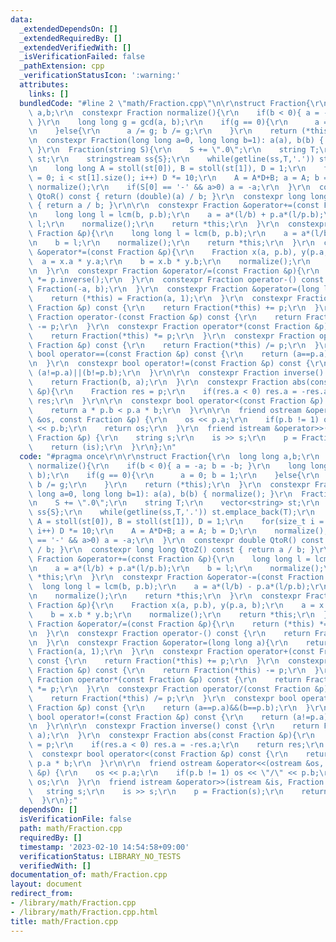 ```yaml
---
data:
  _extendedDependsOn: []
  _extendedRequiredBy: []
  _extendedVerifiedWith: []
  _isVerificationFailed: false
  _pathExtension: cpp
  _verificationStatusIcon: ':warning:'
  attributes:
    links: []
  bundledCode: "#line 2 \"math/Fraction.cpp\"\n\r\nstruct Fraction{\r\n  long long\
    \ a,b;\r\n  constexpr Fraction normalize(){\r\n    if(b < 0){ a = -a; b = -b;\
    \ }\r\n    long long g = gcd(a, b);\r\n    if(g == 0){\r\n      a = 0; b = 1;\r\
    \n    }else{\r\n      a /= g; b /= g;\r\n    }\r\n    return (*this);\r\n  }\r\
    \n  constexpr Fraction(long long a=0, long long b=1): a(a), b(b) { normalize();\
    \ }\r\n  Fraction(string S){\r\n    S += \".0\";\r\n    string T;\r\n    vector<string>\
    \ st;\r\n    stringstream ss{S};\r\n    while(getline(ss,T,'.')) st.emplace_back(T);\r\
    \n    long long A = stoll(st[0]), B = stoll(st[1]), D = 1;\r\n    for(size_t i\
    \ = 0; i < st[1].size(); i++) D *= 10;\r\n    A = A*D+B; a = A; b = D;\r\n   \
    \ normalize();\r\n    if(S[0] == '-' && a>0) a = -a;\r\n  }\r\n  constexpr double\
    \ QtoR() const { return (double)(a) / b; }\r\n  constexpr long long QtoZ() const\
    \ { return a / b; }\r\n\r\n  constexpr Fraction &operator+=(const Fraction &p){\r\
    \n    long long l = lcm(b, p.b);\r\n    a = a*(l/b) + p.a*(l/p.b);\r\n    b =\
    \ l;\r\n    normalize();\r\n    return *this;\r\n  }\r\n  constexpr Fraction &operator-=(const\
    \ Fraction &p){\r\n    long long l = lcm(b, p.b);\r\n    a = a*(l/b) - p.a*(l/p.b);\r\
    \n    b = l;\r\n    normalize();\r\n    return *this;\r\n  }\r\n  constexpr Fraction\
    \ &operator*=(const Fraction &p){\r\n    Fraction x(a, p.b), y(p.a, b);\r\n  \
    \  a = x.a * y.a;\r\n    b = x.b * y.b;\r\n    normalize();\r\n    return *this;\r\
    \n  }\r\n  constexpr Fraction &operator/=(const Fraction &p){\r\n    return (*this)\
    \ *= p.inverse();\r\n  }\r\n  constexpr Fraction operator-() const {\r\n    return\
    \ Fraction(-a, b);\r\n  }\r\n  constexpr Fraction &operator=(long long a){\r\n\
    \    return (*this) = Fraction(a, 1);\r\n  }\r\n  constexpr Fraction operator+(const\
    \ Fraction &p) const {\r\n    return Fraction(*this) += p;\r\n  }\r\n  constexpr\
    \ Fraction operator-(const Fraction &p) const {\r\n    return Fraction(*this)\
    \ -= p;\r\n  }\r\n  constexpr Fraction operator*(const Fraction &p) const {\r\n\
    \    return Fraction(*this) *= p;\r\n  }\r\n  constexpr Fraction operator/(const\
    \ Fraction &p) const {\r\n    return Fraction(*this) /= p;\r\n  }\r\n  constexpr\
    \ bool operator==(const Fraction &p) const {\r\n    return (a==p.a)&&(b==p.b);\r\
    \n  }\r\n  constexpr bool operator!=(const Fraction &p) const {\r\n    return\
    \ (a!=p.a)||(b!=p.b);\r\n  }\r\n\r\n  constexpr Fraction inverse() const {\r\n\
    \    return Fraction(b, a);\r\n  }\r\n  constexpr Fraction abs(const Fraction\
    \ &p){\r\n    Fraction res = p;\r\n    if(res.a < 0) res.a = -res.a;\r\n    return\
    \ res;\r\n  }\r\n\r\n  constexpr bool operator<(const Fraction &p) const {\r\n\
    \    return a * p.b < p.a * b;\r\n  }\r\n\r\n  friend ostream &operator<<(ostream\
    \ &os, const Fraction &p) {\r\n    os << p.a;\r\n    if(p.b != 1) os << \"/\"\
    \ << p.b;\r\n    return os;\r\n  }\r\n  friend istream &operator>>(istream &is,\
    \ Fraction &p) {\r\n    string s;\r\n    is >> s;\r\n    p = Fraction(s);\r\n\
    \    return (is);\r\n  }\r\n};\n"
  code: "#pragma once\r\n\r\nstruct Fraction{\r\n  long long a,b;\r\n  constexpr Fraction\
    \ normalize(){\r\n    if(b < 0){ a = -a; b = -b; }\r\n    long long g = gcd(a,\
    \ b);\r\n    if(g == 0){\r\n      a = 0; b = 1;\r\n    }else{\r\n      a /= g;\
    \ b /= g;\r\n    }\r\n    return (*this);\r\n  }\r\n  constexpr Fraction(long\
    \ long a=0, long long b=1): a(a), b(b) { normalize(); }\r\n  Fraction(string S){\r\
    \n    S += \".0\";\r\n    string T;\r\n    vector<string> st;\r\n    stringstream\
    \ ss{S};\r\n    while(getline(ss,T,'.')) st.emplace_back(T);\r\n    long long\
    \ A = stoll(st[0]), B = stoll(st[1]), D = 1;\r\n    for(size_t i = 0; i < st[1].size();\
    \ i++) D *= 10;\r\n    A = A*D+B; a = A; b = D;\r\n    normalize();\r\n    if(S[0]\
    \ == '-' && a>0) a = -a;\r\n  }\r\n  constexpr double QtoR() const { return (double)(a)\
    \ / b; }\r\n  constexpr long long QtoZ() const { return a / b; }\r\n\r\n  constexpr\
    \ Fraction &operator+=(const Fraction &p){\r\n    long long l = lcm(b, p.b);\r\
    \n    a = a*(l/b) + p.a*(l/p.b);\r\n    b = l;\r\n    normalize();\r\n    return\
    \ *this;\r\n  }\r\n  constexpr Fraction &operator-=(const Fraction &p){\r\n  \
    \  long long l = lcm(b, p.b);\r\n    a = a*(l/b) - p.a*(l/p.b);\r\n    b = l;\r\
    \n    normalize();\r\n    return *this;\r\n  }\r\n  constexpr Fraction &operator*=(const\
    \ Fraction &p){\r\n    Fraction x(a, p.b), y(p.a, b);\r\n    a = x.a * y.a;\r\n\
    \    b = x.b * y.b;\r\n    normalize();\r\n    return *this;\r\n  }\r\n  constexpr\
    \ Fraction &operator/=(const Fraction &p){\r\n    return (*this) *= p.inverse();\r\
    \n  }\r\n  constexpr Fraction operator-() const {\r\n    return Fraction(-a, b);\r\
    \n  }\r\n  constexpr Fraction &operator=(long long a){\r\n    return (*this) =\
    \ Fraction(a, 1);\r\n  }\r\n  constexpr Fraction operator+(const Fraction &p)\
    \ const {\r\n    return Fraction(*this) += p;\r\n  }\r\n  constexpr Fraction operator-(const\
    \ Fraction &p) const {\r\n    return Fraction(*this) -= p;\r\n  }\r\n  constexpr\
    \ Fraction operator*(const Fraction &p) const {\r\n    return Fraction(*this)\
    \ *= p;\r\n  }\r\n  constexpr Fraction operator/(const Fraction &p) const {\r\n\
    \    return Fraction(*this) /= p;\r\n  }\r\n  constexpr bool operator==(const\
    \ Fraction &p) const {\r\n    return (a==p.a)&&(b==p.b);\r\n  }\r\n  constexpr\
    \ bool operator!=(const Fraction &p) const {\r\n    return (a!=p.a)||(b!=p.b);\r\
    \n  }\r\n\r\n  constexpr Fraction inverse() const {\r\n    return Fraction(b,\
    \ a);\r\n  }\r\n  constexpr Fraction abs(const Fraction &p){\r\n    Fraction res\
    \ = p;\r\n    if(res.a < 0) res.a = -res.a;\r\n    return res;\r\n  }\r\n\r\n\
    \  constexpr bool operator<(const Fraction &p) const {\r\n    return a * p.b <\
    \ p.a * b;\r\n  }\r\n\r\n  friend ostream &operator<<(ostream &os, const Fraction\
    \ &p) {\r\n    os << p.a;\r\n    if(p.b != 1) os << \"/\" << p.b;\r\n    return\
    \ os;\r\n  }\r\n  friend istream &operator>>(istream &is, Fraction &p) {\r\n \
    \   string s;\r\n    is >> s;\r\n    p = Fraction(s);\r\n    return (is);\r\n\
    \  }\r\n};"
  dependsOn: []
  isVerificationFile: false
  path: math/Fraction.cpp
  requiredBy: []
  timestamp: '2023-02-10 14:54:58+09:00'
  verificationStatus: LIBRARY_NO_TESTS
  verifiedWith: []
documentation_of: math/Fraction.cpp
layout: document
redirect_from:
- /library/math/Fraction.cpp
- /library/math/Fraction.cpp.html
title: math/Fraction.cpp
---
```

